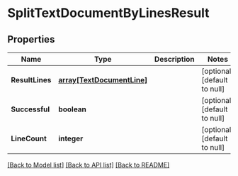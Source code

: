 # SplitTextDocumentByLinesResult

## Properties
Name | Type | Description | Notes
------------ | ------------- | ------------- | -------------
**ResultLines** | [**array[TextDocumentLine]**](TextDocumentLine.md) |  | [optional] [default to null]
**Successful** | **boolean** |  | [optional] [default to null]
**LineCount** | **integer** |  | [optional] [default to null]

[[Back to Model list]](../README.md#documentation-for-models) [[Back to API list]](../README.md#documentation-for-api-endpoints) [[Back to README]](../README.md)


